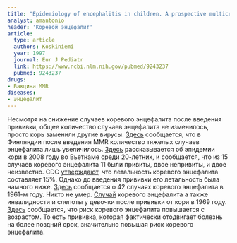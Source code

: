 ```yaml
---
title: "Epidemiology of encephalitis in children. A prospective multicentre study"
analyst: amantonio
header: 'Коревой энцефалит'
article:
  type: article
  authors: Koskiniemi
  year: 1997
  journal: Eur J Pediatr
  link: https://www.ncbi.nlm.nih.gov/pubmed/9243237
  pubmed: 9243237
drugs:
- Вакцина MMR
diseases:
- Энцефалит
---
```


Несмотря на снижение случаев коревого энцефалита после введения прививки, общее количество случаев энцефалита не изменилось, просто корь заменили другие вирусы.
[Здесь](https://www.ncbi.nlm.nih.gov/pubmed/2563011) сообщается, что в Финляндии после введения MMR количество тяжелых случаев энцефалита лишь увеличилось.
[Здесь](https://www.ncbi.nlm.nih.gov/pmc/articles/PMC3742472/) рассказывается об эпидемии кори в 2008 году во Вьетнаме среди 20-летних, и сообщается, что из 15 случаев коревого энцефалита 11 были привиты, двое непривиты, и двое неизвестно.
CDC [утверждают](https://www.cdc.gov/vaccines/pubs/pinkbook/meas.html), что летальность коревого энцефалита составляет 15%. Однако до введения прививки его летальность была намного ниже. [Здесь](http://pediatrics.aappublications.org/content/27/5/811) сообщается о 42 случаях коревого энцефалита в 1961-м году. Никто не умер.
[Случай](https://www.ncbi.nlm.nih.gov/pubmed/4182814) коревого энцефалита а также инвалидности и слепоты у девочки после прививки от кори в 1969 году.
[Здесь](https://www.ncbi.nlm.nih.gov/pubmed/14322884) сообщается, что риск коревого энцефалита повышается с возрастом. То есть прививка, которая фактически отодвигает болезнь на более поздний срок, значительно повышая риск коревого энцефалита.
